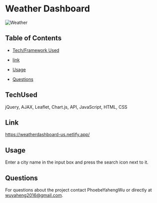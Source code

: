 # Weather Dashboard

![Weather](https://user-images.githubusercontent.com/52837649/113581507-3b56c300-95f5-11eb-81b3-06f6b692e7d8.png)


## Table of Contents

* [Tech/Framework Used](#TechUsed)

* [link](#Link)

* [Usage](#usage)

* [Questions](#Questions)


## TechUsed
jQuery, AJAX, Leaflet, Chart.js, API, JavaScript, HTML, CSS

## Link
https://weatherdashboard-us.netlify.app/

## Usage
Enter a city name in the input box and press the search icon next to it.

## Questions
For questions about the project contact PhoebeYahengWu or directly at wuyaheng2016@gmail.com.


